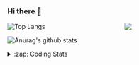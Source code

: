 ### Hi there 👋

<!--
**tao8687/tao8687** is a ✨ _special_ ✨ repository because its `README.md` (this file) appears on your GitHub profile.

Here are some ideas to get you started:

- 🔭 I’m currently working on ...
- 🌱 I’m currently learning ...
- 👯 I’m looking to collaborate on ...
- 🤔 I’m looking for help with ...
- 💬 Ask me about ...
- 📫 How to reach me: ...
- 😄 Pronouns: ...
- ⚡ Fun fact: ...
-->

<img align='right' src="https://media.giphy.com/media/M9gbBd9nbDrOTu1Mqx/giphy.gif" width="240">

  
![Top Langs](https://github-readme-stats.vercel.app/api/top-langs/?username=tao8687&layout=compact&title_color=23238E&text_color=A67D3D)

![Anurag's github stats](https://github-readme-stats.vercel.app/api?username=tao8687&show_icons=true&&text_color=A67D3D&title_color=23238E&show_icons=false&count_private=true&hide=stars)

<details>
  <summary>:zap: Coding Stats</summary>
  <br>
    
<!--START_SECTION:waka-->
![Code Time](http://img.shields.io/badge/Code%20Time-1%2C778%20hrs%2025%20mins-blue)

![Profile Views](http://img.shields.io/badge/Profile%20Views-1-blue)

**🐱 My GitHub Data** 

> 📦 1.5 MB Used in GitHub's Storage 
 > 
> 🏆 365 Contributions in the Year 2024
 > 
> 🚫 Not Opted to Hire
 > 
> 📜 62 Public Repositories 
 > 
> 🔑 25 Private Repositories 
 > 
**I'm an Early 🐤** 

```text
🌞 Morning                1581 commits        ██████████████████████░░░   88.13 % 
🌆 Daytime                90 commits          █░░░░░░░░░░░░░░░░░░░░░░░░   05.02 % 
🌃 Evening                119 commits         ██░░░░░░░░░░░░░░░░░░░░░░░   06.63 % 
🌙 Night                  4 commits           ░░░░░░░░░░░░░░░░░░░░░░░░░   00.22 % 
```
📅 **I'm Most Productive on Wednesday** 

```text
Monday                   257 commits         ████░░░░░░░░░░░░░░░░░░░░░   14.33 % 
Tuesday                  244 commits         ███░░░░░░░░░░░░░░░░░░░░░░   13.60 % 
Wednesday                314 commits         ████░░░░░░░░░░░░░░░░░░░░░   17.50 % 
Thursday                 238 commits         ███░░░░░░░░░░░░░░░░░░░░░░   13.27 % 
Friday                   254 commits         ████░░░░░░░░░░░░░░░░░░░░░   14.16 % 
Saturday                 248 commits         ███░░░░░░░░░░░░░░░░░░░░░░   13.82 % 
Sunday                   239 commits         ███░░░░░░░░░░░░░░░░░░░░░░   13.32 % 
```


📊 **This Week I Spent My Time On** 

```text
🕑︎ Time Zone: Asia/Shanghai

💬 Programming Languages: 
C++                      7 hrs 26 mins       ██████████░░░░░░░░░░░░░░░   40.47 % 
YAML                     4 hrs 59 mins       ███████░░░░░░░░░░░░░░░░░░   27.16 % 
reStructuredText         1 hr 26 mins        ██░░░░░░░░░░░░░░░░░░░░░░░   07.85 % 
Python                   1 hr 24 mins        ██░░░░░░░░░░░░░░░░░░░░░░░   07.61 % 
Other                    1 hr 20 mins        ██░░░░░░░░░░░░░░░░░░░░░░░   07.29 % 

🔥 Editors: 
Cursor                   10 hrs 46 mins      ███████████████░░░░░░░░░░   58.58 % 
VS Code                  7 hrs 37 mins       ██████████░░░░░░░░░░░░░░░   41.42 % 

🐱‍💻 Projects: 
tami_robot               7 hrs 9 mins        ██████████░░░░░░░░░░░░░░░   38.91 % 
cartographer             4 hrs 34 mins       ██████░░░░░░░░░░░░░░░░░░░   24.88 % 
ndt_mapping              3 hrs 25 mins       █████░░░░░░░░░░░░░░░░░░░░   18.62 % 
nicegui_ros1_ws          1 hr 44 mins        ██░░░░░░░░░░░░░░░░░░░░░░░   09.45 % 
autoware_ai_perception   34 mins             █░░░░░░░░░░░░░░░░░░░░░░░░   03.16 % 

💻 Operating System: 
Linux                    18 hrs 24 mins      █████████████████████████   100.00 % 
```

**I Mostly Code in C++** 

```text
C++                      11 repos            ████████░░░░░░░░░░░░░░░░░   31.43 % 
Python                   10 repos            ███████░░░░░░░░░░░░░░░░░░   28.57 % 
JavaScript               2 repos             █░░░░░░░░░░░░░░░░░░░░░░░░   05.71 % 
Batchfile                1 repo              █░░░░░░░░░░░░░░░░░░░░░░░░   02.86 % 
HTML                     1 repo              █░░░░░░░░░░░░░░░░░░░░░░░░   02.86 % 
```



**Timeline**

![Lines of Code chart](https://raw.githubusercontent.com/tao8687/tao8687/master/assets/bar_graph.png)


 Last Updated on 08/12/2024 01:55:20 UTC
<!--END_SECTION:waka-->
</details>

